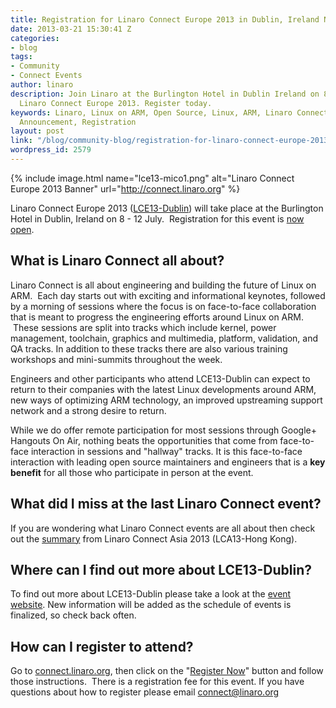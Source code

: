 ```yaml
---
title: Registration for Linaro Connect Europe 2013 in Dublin, Ireland Now Open
date: 2013-03-21 15:30:41 Z
categories:
- blog
tags:
- Community
- Connect Events
author: linaro
description: Join Linaro at the Burlington Hotel in Dublin Ireland on 8-12 July for
  Linaro Connect Europe 2013. Register today.
keywords: Linaro, Linux on ARM, Open Source, Linux, ARM, Linaro Connect, LCE13-Dublin,
  Announcement, Registration
layout: post
link: "/blog/community-blog/registration-for-linaro-connect-europe-2013-in-dublin-ireland-now-open/"
wordpress_id: 2579
---
```


{% include image.html name="lce13-mico1.png" alt="Linaro Connect Europe 2013 Banner" url="http://connect.linaro.org" %}

Linaro Connect Europe 2013 ([LCE13-Dublin](http://connect.linaro.org)) will take place at the Burlington Hotel in Dublin, Ireland on 8 - 12 July.  Registration for this event is [now open](http://linaroconnect-lce13-eorg.eventbrite.com/).


## What is Linaro Connect all about?


Linaro Connect is all about engineering and building the future of Linux on ARM.  Each day starts out with exciting and informational keynotes, followed by a morning of sessions where the focus is on face-to-face collaboration that is meant to progress the engineering efforts around Linux on ARM.  These sessions are split into tracks which include kernel, power management, toolchain, graphics and multimedia, platform, validation, and QA tracks. In addition to these tracks there are also various training workshops and mini-summits throughout the week.

Engineers and other participants who attend LCE13-Dublin can expect to return to their companies with the latest Linux developments around ARM, new ways of optimizing ARM technology, an improved upstreaming support network and a strong desire to return.

While we do offer remote participation for most sessions through Google+ Hangouts On Air, nothing beats the opportunities that come from face-to-face interaction in sessions and "hallway" tracks. It is this face-to-face interaction with leading open source maintainers and engineers that is a **key benefit** for all those who participate in person at the event.


## What did I miss at the last Linaro Connect event?


If you are wondering what Linaro Connect events are all about then check out the [summary](https://wiki.linaro.org/Events/LCA13) from Linaro Connect Asia 2013 (LCA13-Hong Kong).


## Where can I find out more about LCE13-Dublin?


To find out more about LCE13-Dublin please take a look at the [event website](http://connect.linaro.org). New information will be added as the schedule of events is finalized, so check back often.


## How can I register to attend?


Go to [connect.linaro.org](http://connect.linaro.org), then click on the "[Register Now](http://linaroconnect-lce13-eorg.eventbrite.com/)" button and follow those instructions.  There is a registration fee for this event. If you have questions about how to register please email [connect@linaro.org](mailto:connect@linaro.org)